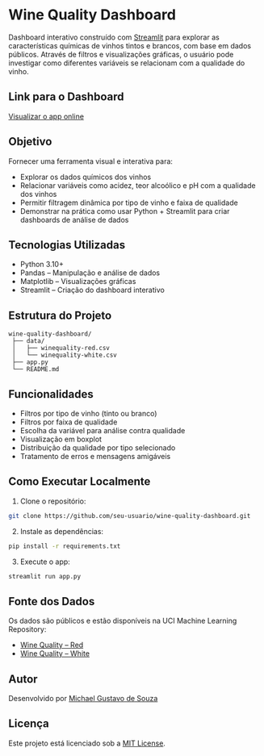

# Wine Quality Dashboard  
Dashboard interativo construído com [Streamlit](https://streamlit.io/) para explorar as características químicas de vinhos tintos e brancos, com base em dados públicos. Através de filtros e visualizações gráficas, o usuário pode investigar como diferentes variáveis se relacionam com a qualidade do vinho.

## Link para o Dashboard  
[Visualizar o app online](https://app-wine-dashboard-ec9cewpsegsfxw9zduunba.streamlit.app/)

## Objetivo  
Fornecer uma ferramenta visual e interativa para:  
- Explorar os dados químicos dos vinhos  
- Relacionar variáveis como acidez, teor alcoólico e pH com a qualidade dos vinhos  
- Permitir filtragem dinâmica por tipo de vinho e faixa de qualidade  
- Demonstrar na prática como usar Python + Streamlit para criar dashboards de análise de dados

## Tecnologias Utilizadas  
- Python 3.10+  
- Pandas – Manipulação e análise de dados  
- Matplotlib – Visualizações gráficas  
- Streamlit – Criação do dashboard interativo

## Estrutura do Projeto  
```
wine-quality-dashboard/
 ├── data/
 │   ├── winequality-red.csv
 │   └── winequality-white.csv
 ├── app.py
 └── README.md
```

## Funcionalidades  
- Filtros por tipo de vinho (tinto ou branco)  
- Filtros por faixa de qualidade  
- Escolha da variável para análise contra qualidade  
- Visualização em boxplot  
- Distribuição da qualidade por tipo selecionado  
- Tratamento de erros e mensagens amigáveis

## Como Executar Localmente  

1. Clone o repositório:  
```bash
git clone https://github.com/seu-usuario/wine-quality-dashboard.git
```

2. Instale as dependências:  
```bash
pip install -r requirements.txt
```

3. Execute o app:  
```bash
streamlit run app.py
```

## Fonte dos Dados  
Os dados são públicos e estão disponíveis na UCI Machine Learning Repository:  
- [Wine Quality – Red](https://archive.ics.uci.edu/ml/datasets/Wine+Quality)  
- [Wine Quality – White](https://archive.ics.uci.edu/ml/datasets/Wine+Quality)

## Autor  
Desenvolvido por [Michael Gustavo de Souza](https://www.linkedin.com/in/michael-gustavo-de-souza-68053026b/)

## Licença  
Este projeto está licenciado sob a [MIT License](LICENSE).
